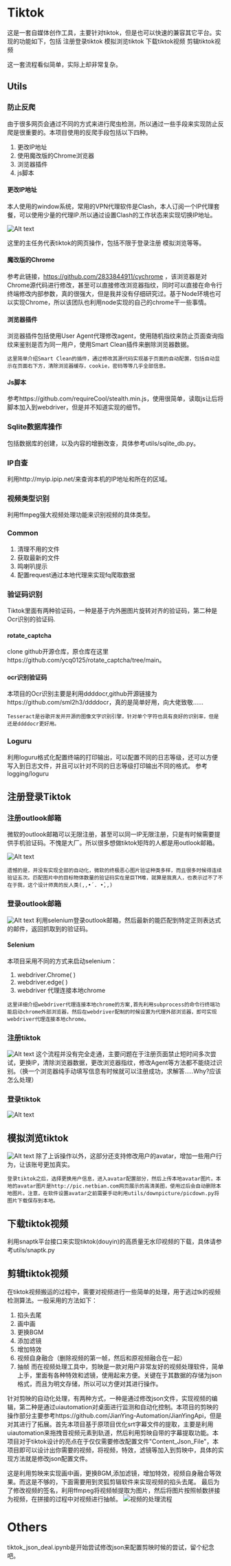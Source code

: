 # Tiktok
这是一套自媒体创作工具，主要针对tiktok，但是也可以快速的兼容其它平台。实现的功能如下，包括
注册登录tiktok
模拟浏览tiktok
下载tiktok视频
剪辑tiktok视频

这一套流程看似简单，实际上却非常复杂。
## Utils
### 防止反爬
由于很多网页会通过不同的方式来进行爬虫检测，所以通过一些手段来实现防止反爬是很重要的。本项目使用的反爬手段包括以下四种。   

1. 更改IP地址
2. 使用魔改版的Chrome浏览器
3. 浏览器插件
4. js脚本
#### 更改IP地址
本人使用的window系统，常用的VPN代理软件是Clash，本人订阅一个IP代理套餐，可以使用少量的代理IP.所以通过设置Clash的工作状态来实现切换IP地址。

![Alt text](assets//image.png)

这里的主任务代表tiktok的网页操作，包括不限于登录注册 模拟浏览等等。
#### 魔改版的Chrome
参考此链接，https://github.com/2833844911/cychrome ，该浏览器是对Chrome源代码进行修改，甚至可以直接修改浏览器指纹，同时可以直接在命令行终端修改内部参数，真的很强大，但是我并没有仔细研究过。基于Node环境也可以实现Chrome，所以该团队也利用node实现的自己的chrome干一些事情。
#### 浏览器插件
浏览器插件包括使用User Agent代理修改agent，使用随机指纹来防止页面查询指纹来鉴别是否为同一用户，使用Smart Clean插件来删除浏览器数据。
```
这里简单介绍Smart Clean的插件，通过修改其源代码实现基于页面的自动配置，包括自动显示在页面右下方，清除浏览器缓存，cookie，密码等等几乎全部信息。 
```
#### Js脚本
参考https://github.com/requireCool/stealth.min.js，使用很简单，读取js让后将脚本加入到webdriver，但是并不知道实现的细节。

### Sqlite数据库操作
包括数据库的创建，以及内容的增删改查，具体参考utils/sqlite_db.py。

### IP自查
利用http://myip.ipip.net/来查询本机的IP地址和所在的区域。


### 视频类型识别
利用ffmpeg强大视频处理功能来识别视频的具体类型。


### Common
1. 清理不用的文件   
2. 获取最新的文件   
3. 鸣喇叭提示
4. 配置request通过本地代理来实现fq爬取数据

### 验证码识别
Tiktok里面有两种验证码，一种是基于内外圈图片旋转对齐的验证码，第二种是Ocr识别的验证码.
#### rotate_captcha
clone github开源仓库，原仓库在这里https://github.com/ycq0125/rotate_captcha/tree/main。
#### ocr识别验证码
本项目的Ocr识别主要是利用ddddocr,github开源链接为https://github.com/sml2h3/ddddocr，真的是简单好用，向大佬致敬......

```
Tesseract是谷歌开发并开源的图像文字识别引擎，针对单个字符也具有良好的识别率，但是还是ddddocr更好用。
```

### Loguru
利用loguru格式化配置终端的打印输出，可以配置不同的日志等级，还可以方便写入到日志文件，并且可以针对不同的日志等级打印输出不同的格式。
参考 logging/loguru

## 注册登录Tiktok
### 注册outlook邮箱
微软的outlook邮箱可以无限注册，甚至可以同一IP无限注册，只是有时候需要提供手机验证码。不愧是大厂。所以很多想做tiktok矩阵的人都是用outlook邮箱。

![Alt text](assets/outlook_register.png)
```
遗憾的是，并没有实现全部的自动化，微软的终极恶心图片验证种类多样，而且很多时候得连续验证五次。匹配图片中的目标物体数量的验证码实在是巨TM难，就算是我真人，也表示过不了不在于我，这个设计师真的反人类(,,•́ . •̀,,)
```
### 登录outlook邮箱

![Alt text](assets/outlook_login.png)
利用selenium登录outlook邮箱，然后最新的能匹配到特定正则表达式的邮件，返回抓取到的验证码。
#### Selenium
本项目采用不同的方式来启动selenium：  
1. webdriver.Chrome( )
2. webdriver.edge( )
3. webdriver 代理连接本地chrome

```
这里详细介绍webdriver代理连接本地chrome的方案,首先利用subprocess的命令行终端功能启动chrome外部浏览器，然后在webdriver配制的时候设置为代理外部浏览器，即可实现webdriver代理连接本地chrome。 
```
### 注册tiktok

![Alt text](assets/tiktok_register.png)
这个流程并没有完全走通，主要问题在于注册页面禁止短时间多次尝试，更换IP，清除浏览器数据，更改浏览器指纹，修改Agent等方法都不能绕过识别。（换一个浏览器纯手动填写信息有时候就可以注册成功，求解答.....Why?应该怎么处理）


### 登录tiktok
![Alt text](assets/tiktok_login.png)
## 模拟浏览tiktok
![Alt text](assets/tiktok_intro.png)
除了上诉操作以外，这部分还支持修改用户的avatar，增加一些用户行为，让该账号更加真实。
```
登录tiktok之后，选择更换用户信息，进入avatar配置部分，然后上传本地avatar图片。本地的avatar图片是http://pic.netbian.com网页展示的高清美图，使用过后会自动删除本地图片。注意，在软件设置avatar之前需要手动利用utils/downpicture/picdown.py将图片下载保存到本地。
```
## 下载tiktok视频
利用snaptk平台接口来实现tiktok(douyin)的高质量无水印视频的下载，具体请参考utils/snaptk.py
## 剪辑tiktok视频
在tiktok视频搬运的过程中，需要对视频进行一些简单的处理，用于逃过tk的视频检测算法。一般采用的方法如下：
1. 掐头去尾      
2. 画中画   
3. 更换BGM     
4. 添加滤镜   
5. 增加特效   
6. 视频自身融合（删除视频的第一帧，然后和原视频融合在一起）
7. 抽帧
而在视频处理工具中，剪映是一款对用户非常友好的视频处理软件，简单上手，里面有各种特效和滤镜，使用起来方便。关键在于其数据的存储为json格式，而且为明文存储，所以可以方便对其进行操作。

针对剪映的自动化处理，有两种方式，一种是通过修改json文件，实现视频的编辑，第二种是通过uiautomation对桌面进行监测和自动化控制。本项目的剪映的操作部分主要参考https://github.com/JianYing-Automation/JianYingApi，但是对其进行了拓展。首先本项目基于原项目优化srt字幕文件的提取，主要是利用uiautomation来拖拽音视频元素到轨道，然后利用剪映自带的字幕提取功能。本项目对于tiktok设计的亮点在于仅仅需要修改配置文件"Content_Json_File"，本项目即可以设计出你需要的视频，将视频，特效，滤镜等加入到剪映中，具体的实现方法就是修改json配置文件。

这是利用剪映来实现画中画，更换BGM,添加滤镜，增加特效，视频自身融合等效果。而这是不够的，下面需要用到灵狐剪辑软件来实现视频的掐头去尾。
最后为了修改视频的签名，利用ffmpeg将视频帧提取为图片，然后将图片按照帧数拼接为视频，在拼接的过程中对视频进行抽帧。
![视频的处理流程](assets/video_deal_process.png)



# Others
tiktok_json_deal.ipynb是开始尝试修改json来配置剪映时候的尝试，留个纪念吧。
